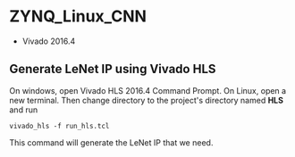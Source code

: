# ZYNQ_Linux_CNN

- Vivado 2016.4

## Generate LeNet IP using Vivado HLS
On windows, open Vivado HLS 2016.4 Command Prompt.
On Linux, open a new terminal.
Then change directory to the project's directory named **HLS** and run
```
vivado_hls -f run_hls.tcl
```
This command will generate the LeNet IP that we need.
